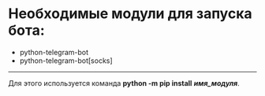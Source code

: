 Необходимые модули для запуска бота:
==================================
* python-telegram-bot
* python-telegram-bot[socks]
---
Для этого используется команда **python -m pip install** ***имя_модуля***.
